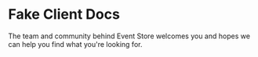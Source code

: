 # Fake Client Docs

The team and community behind Event Store welcomes you and hopes we can help you 
find what you're looking for.
